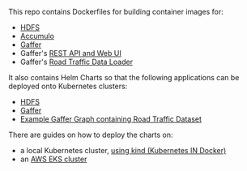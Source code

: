 This repo contains Dockerfiles for building container images for:
* [HDFS](docker/hdfs/)
* [Accumulo](docker/accumulo/)
* [Gaffer](docker/gaffer/)
* Gaffer's [REST API and Web UI](docker/gaffer-wildfly/)
* Gaffer's [Road Traffic Data Loader](docker/gaffer-road-traffic-loader/)

It also contains Helm Charts so that the following applications can be deployed onto Kubernetes clusters:
* [HDFS](kubernetes/hdfs/)
* [Gaffer](kubernetes/gaffer/)
* [Example Gaffer Graph containing Road Traffic Dataset](kubernetes/gaffer-road-traffic/)

There are guides on how to deploy the charts on:
* a local Kubernetes cluster, [using kind (Kubernetes IN Docker)](kubernetes/kind-deployment.md)
* an [AWS EKS cluster](kubernetes/aws-eks-deployment.md)
